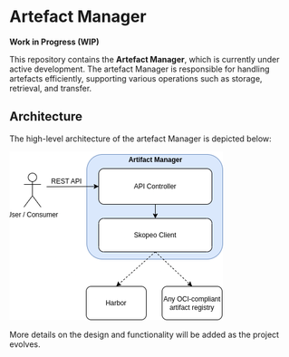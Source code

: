 # Artefact Manager

**Work in Progress (WIP)**

This repository contains the **Artefact Manager**, which is currently under active development. The artefact Manager is responsible for handling artefacts efficiently, supporting various operations such as storage, retrieval, and transfer.

## Architecture

The high-level architecture of the artefact Manager is depicted below:

![Architecture](docs/images/architecture.drawio.png)

More details on the design and functionality will be added as the project evolves.
